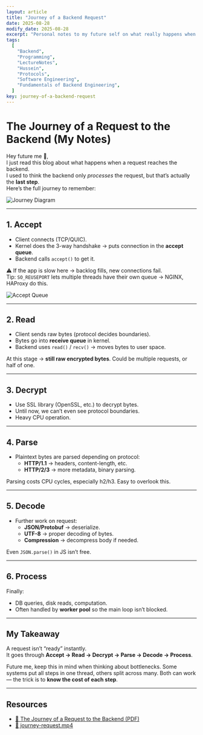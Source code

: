 ```yaml
---
layout: article
title: "Journey of a Backend Request"
date: 2025-08-28
modify_date: 2025-08-28
excerpt: "Personal notes to my future self on what really happens when a request travels from the frontend through the kernel to the backend."
tags:
  [
    "Backend",
    "Programming",
    "LectureNotes",
    "Hussein",
    "Protocols",
    "Software Engineering",
    "Fundamentals of Backend Engineering",
  ]
key: journey-of-a-backend-request
---
```


# The Journey of a Request to the Backend (My Notes)

Hey future me 👋,  
I just read this blog about what happens when a request reaches the backend.  
I used to think the backend only _processes_ the request, but that’s actually the **last step**.  
Here’s the full journey to remember:

![Journey Diagram](https://img-c.udemycdn.com/redactor/raw/article_lecture/2024-09-29_21-27-34-c26332abcb558db1e85451d895d3c3c7.png)

---

## 1. Accept

- Client connects (TCP/QUIC).
- Kernel does the 3-way handshake → puts connection in the **accept queue**.
- Backend calls `accept()` to get it.

⚠️ If the app is slow here → backlog fills, new connections fail.  
Tip: `SO_REUSEPORT` lets multiple threads have their own queue → NGINX, HAProxy do this.

![Accept Queue](https://img-c.udemycdn.com/redactor/raw/article_lecture/2024-09-29_21-27-34-8bc1dae72d41415704e05b51e32a7292.png)

---

## 2. Read

- Client sends raw bytes (protocol decides boundaries).
- Bytes go into **receive queue** in kernel.
- Backend uses `read()` / `recv()` → moves bytes to user space.

At this stage → **still raw encrypted bytes**. Could be multiple requests, or half of one.

---

## 3. Decrypt

- Use SSL library (OpenSSL, etc.) to decrypt bytes.
- Until now, we can’t even see protocol boundaries.
- Heavy CPU operation.

---

## 4. Parse

- Plaintext bytes are parsed depending on protocol:
  - **HTTP/1.1** → headers, content-length, etc.
  - **HTTP/2/3** → more metadata, binary parsing.

Parsing costs CPU cycles, especially h2/h3. Easy to overlook this.

---

## 5. Decode

- Further work on request:
  - **JSON/Protobuf** → deserialize.
  - **UTF-8** → proper decoding of bytes.
  - **Compression** → decompress body if needed.

Even `JSON.parse()` in JS isn’t free.

---

## 6. Process

Finally:

- DB queries, disk reads, computation.
- Often handled by **worker pool** so the main loop isn’t blocked.

---

## My Takeaway

A request isn’t “ready” instantly.  
It goes through **Accept → Read → Decrypt → Parse → Decode → Process**.

Future me, keep this in mind when thinking about bottlenecks. Some systems put all steps in one thread, others split across many. Both can work — the trick is to **know the cost of each step**.

---

## Resources

- [📄 The Journey of a Request to the Backend (PDF)](https://att-c.udemycdn.com/2023-07-21_16-53-40-377cf3d4ef3e2740b4e9422ebab3723f/original.pdf)
- [🎥 journey-request.mp4](https://att-c.udemycdn.com/2024-02-12_17-43-13-789637ca09a60a51817956e55e968bf7/original.mp4)

